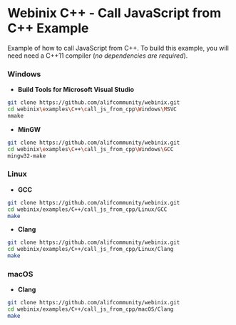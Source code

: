 
# Webinix C++ - Call JavaScript from C++ Example

Example of how to call JavaScript from C++. To build this example, you will need need a C++11 compiler (*no dependencies are required*).

### Windows

- **Build Tools for Microsoft Visual Studio**
```sh
git clone https://github.com/alifcommunity/webinix.git
cd webinix\examples\C++\call_js_from_cpp\Windows\MSVC
nmake
```

- **MinGW**
```sh
git clone https://github.com/alifcommunity/webinix.git
cd webinix\examples\C++\call_js_from_cpp\Windows\GCC
mingw32-make
```

### Linux

- **GCC**
```sh
git clone https://github.com/alifcommunity/webinix.git
cd webinix/examples/C++/call_js_from_cpp/Linux/GCC
make
```

- **Clang**
```sh
git clone https://github.com/alifcommunity/webinix.git
cd webinix/examples/C++/call_js_from_cpp/Linux/Clang
make
```

### macOS

- **Clang**
```sh
git clone https://github.com/alifcommunity/webinix.git
cd webinix/examples/C++/call_js_from_cpp/macOS/Clang
make
```
